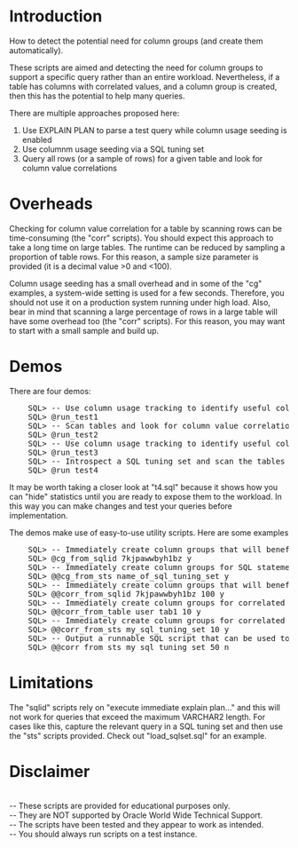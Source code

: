 # Introduction

How to detect the potential need for column groups (and create them automatically).

These scripts are aimed and detecting the need for column groups to support a specific query rather than an entire workload. Nevertheless, if a table has columns with correlated values, and a column group is created, then this has the potential to help many queries.

There are multiple approaches proposed here:

1. Use EXPLAIN PLAN to parse a test query while column usage seeding is enabled 
2. Use columnm usage seeding via a SQL tuning set
3. Query all rows (or a sample of rows) for a given table and look for column value correlations

# Overheads

Checking for column value correlation for a table by scanning rows can be time-consuming (the "corr" scripts). You should expect this approach to take a long time on large tables. The runtime can be reduced by sampling a proportion of table rows. For this reason, a sample size parameter is provided (it is a decimal value >0 and <100).

Column usage seeding has a small overhead and in some of the "cg" examples, a system-wide setting is used for a few seconds. Therefore, you should not use it on a production system running under high load. Also, bear in mind that scanning a large percentage of rows in a large table will have some overhead too (the "corr" scripts). For this reason, you may want to start with a small sample and build up.

# Demos

There are four demos:
<pre>
    SQL> -- Use column usage tracking to identify useful column groups
    SQL> @run_test1
    SQL> -- Scan tables and look for column value correlation
    SQL> @run_test2
    SQL> -- Use column usage tracking to identify useful column groups - for queries in a SQL tuning set
    SQL> @run_test3
    SQL> -- Introspect a SQL tuning set and scan the tables accessed ny the STS queries to look for column value correlations
    SQL> @run_test4
</pre>

It may be worth taking a closer look at "t4.sql" because it shows how you can "hide" statistics until you are ready to expose them to the workload. In this way you can make changes and test your queries before implementation. 

The demos make use of easy-to-use utility scripts. Here are some examples
<pre>
    SQL> -- Immediately create column groups that will benefit SQL ID "7kjpawwbyh1bz" (query must be in cursor cache) - uses column usage tracking
    SQL> @cg_from_sqlid 7kjpawwbyh1bz y
    SQL> -- Immediately create column groups for SQL statements in a SQL tuning set - uses column usage tracking
    SQL> @@cg_from_sts name_of_sql_tuning_set y
    SQL> -- Immediately create column groups that will benefit SQL ID "7kjpawwbyh1bz" by sampling 100% of rows in tables accessed by query. The query must be in cursor cache.
    SQL> @@corr_from_sqlid 7kjpawwbyh1bz 100 y
    SQL> -- Immediately create column groups for correlated columns on table current_user.TAB1 by sampling 10% of rows
    SQL> @@corr_from_table user tab1 10 y
    SQL> -- Immediately create column groups for correlated columns on tables accessed in the SQL tuning set "my_sql_tuning_set" - sample 10% of rows
    SQL> @@corr_from_sts my_sql_tuning_set 10 y
    SQL> -- Output a runnable SQL script that can be used to create column groups for correlated columns on tables accessed in the SQL tuning set "my_sql_tuning_set" - sample 50% of rows
    SQL> @@corr_from_sts my_sql_tuning_set 50 n
</pre>

# Limitations

The "sqlid" scripts rely on "execute immediate explain plan..." and this will not work for queries that exceed the maximum VARCHAR2 length. For cases like this, capture the relevant query in a SQL tuning set and then use the "sts" scripts provided. Check out "load_sqlset.sql" for an example.


# Disclaimer

   <br/>-- These scripts are provided for educational purposes only.
   <br/>-- They are NOT supported by Oracle World Wide Technical Support.
   <br/>-- The scripts have been tested and they appear to work as intended.
   <br/>-- You should always run scripts on a test instance.


